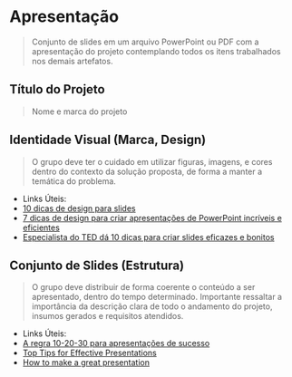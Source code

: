 # Apresentação
> Conjunto de slides em um arquivo PowerPoint ou PDF
> com a apresentação do projeto contemplando todos os
> itens trabalhados nos demais artefatos.

## Título do Projeto
> Nome e marca do projeto

## Identidade Visual (Marca, Design)
> O grupo deve ter o cuidado em utilizar figuras, imagens, e
> cores dentro do contexto da solução proposta, de forma a
> manter a temática do problema.

- Links Úteis:
- [10 dicas de design para slides](https://rockcontent.com/blog/design-para-slides/)
- [7 dicas de design para criar apresentações de PowerPoint incríveis e eficientes](https://www.shutterstock.com/pt/blog/7-dicas-de-design-para-criar-apresentacoes-de-powerpoint-incriveis-e-eficientes)
- [Especialista do TED dá 10 dicas para criar slides eficazes e bonitos](https://soap.com.br/blog/especialista-do-ted-da-10-dicas-para-criar-slides-eficazes-e-bonitos)

## Conjunto de Slides (Estrutura)
> O grupo deve distribuir de forma coerente o conteúdo a ser
> apresentado, dentro do tempo determinado. Importante ressaltar
> a importância da descrição clara de todo o andamento do projeto,
> insumos gerados e requisitos atendidos.

- Links Úteis:
- [A regra 10-20-30 para apresentações de sucesso](https://revistapegn.globo.com/Noticias/noticia/2014/07/regra-10-20-30-para-apresentacoes-de-sucesso.html)
- [Top Tips for Effective Presentations](https://www.skillsyouneed.com/present/presentation-tips.html)
- [How to make a great presentation](https://www.ted.com/playlists/574/how_to_make_a_great_presentation)